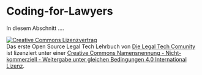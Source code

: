 # Coding-for-Lawyers
In diesem Abschnitt ....


<a rel="license" href="http://creativecommons.org/licenses/by-nc-sa/4.0/"><img alt="Creative Commons Lizenzvertrag" style="border-width:0" src="https://i.creativecommons.org/l/by-nc-sa/4.0/88x31.png" /></a><br /><span xmlns:dct="http://purl.org/dc/terms/" href="http://purl.org/dc/dcmitype/Text" property="dct:title" rel="dct:type">Das erste Open Source Legal Tech Lehrbuch</span> von <a xmlns:cc="http://creativecommons.org/ns#" href="https://github.com/DaniellaDomokos/LegalTech.git" property="cc:attributionName" rel="cc:attributionURL">Die Legal Tech Comunity </a> ist lizenziert unter einer <a rel="license" href="http://creativecommons.org/licenses/by-nc-sa/4.0/">Creative Commons Namensnennung - Nicht-kommerziell - Weitergabe unter gleichen Bedingungen 4.0 International Lizenz</a>.
